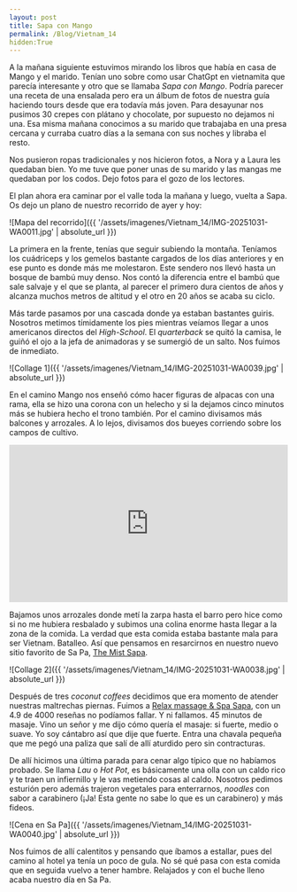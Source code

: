 ```yaml
---
layout: post
title: Sapa con Mango
permalink: /Blog/Vietnam_14
hidden:True
---
```


A la mañana siguiente estuvimos mirando los libros que había en casa de Mango y el marido. Tenían uno sobre como usar ChatGpt en vietnamita que parecía interesante y otro que se llamaba *Sapa con Mango*. Podría parecer una receta de una ensalada pero era un álbum de fotos de nuestra guía haciendo tours desde que era todavía más joven. Para desayunar nos pusimos 30 crepes con plátano y chocolate, por supuesto no dejamos ni una. Esa misma mañana conocimos a su marido que trabajaba en una presa cercana y curraba cuatro días a la semana con sus noches y libraba el resto. 

Nos pusieron ropas tradicionales y nos hicieron fotos, a Nora y a Laura les quedaban bien. Yo me tuve que poner unas de su marido y las mangas me quedaban por los codos. Dejo fotos para el gozo de los lectores.

El plan ahora era caminar por el valle toda la mañana y luego, vuelta a Sapa. Os dejo un plano de nuestro recorrido de ayer y hoy:

![Mapa del recorrido]({{ '/assets/imagenes/Vietnam_14/IMG-20251031-WA0011.jpg' | absolute_url }})

La primera en la frente, tenías que seguir subiendo la montaña. Teníamos los cuádriceps y los gemelos bastante cargados de los días anteriores y en ese punto es donde más me molestaron. Este sendero nos llevó hasta un bosque de bambú muy denso. Nos contó la diferencia entre el bambú que sale salvaje y el que se planta, al parecer el primero dura cientos de años y alcanza muchos metros de altitud y el otro en 20 años se acaba su ciclo.

Más tarde pasamos por una cascada donde ya estaban bastantes guiris. Nosotros metimos tímidamente los pies mientras veíamos llegar a unos americanos directos del *High-School*. El *quarterback* se quitó la camisa, le guiñó el ojo a la jefa de animadoras y se sumergió de un salto. Nos fuimos de inmediato. 

![Collage 1]({{ '/assets/imagenes/Vietnam_14/IMG-20251031-WA0039.jpg' | absolute_url }})

En el camino Mango nos enseñó cómo hacer figuras de alpacas con una rama, ella se hizo una corona con un helecho y si la dejamos cinco minutos más se hubiera hecho el trono también. Por el camino divisamos más balcones y arrozales. A lo lejos, divisamos dos bueyes corriendo sobre los campos de cultivo.

<div style="position: relative; padding-bottom: 56.25%; height: 0; overflow: hidden; max-width: 100%;">
  <iframe src="https://www.youtube.com/embed/4T4EPSO80u4?si=7Ht96SWF-RZI4DTB" 
          style="position: absolute; top: 0; left: 0; width: 100%; height: 100%;" 
          frameborder="0" allowfullscreen>
  </iframe>
</div>

Bajamos unos arrozales donde metí la zarpa hasta el barro pero hice como si no me hubiera resbalado y subimos una colina enorme hasta llegar a la zona de la comida. La verdad que esta comida estaba bastante mala para ser Vietnam. Batalleo. Así que pensamos en resarcirnos en nuestro nuevo sitio favorito de Sa Pa, [The Mist Sapa](https://maps.app.goo.gl/Dd4aBLM5pMQiQxmc7).

![Collage 2]({{ '/assets/imagenes/Vietnam_14/IMG-20251031-WA0038.jpg' | absolute_url }})

Después de tres *coconut coffees* decidimos que era momento de atender nuestras maltrechas piernas. Fuimos a [Relax massage & Spa Sapa](https://maps.app.goo.gl/t4bbJDhu1kAVBxn97), con un 4.9 de 4000 reseñas no podíamos fallar. Y ni fallamos. 45 minutos de masaje. Vino un señor y me dijo cómo quería el masaje: si fuerte, medio o suave. Yo soy cántabro así que dije que fuerte. Entra una chavala pequeña que me pegó una paliza que salí de allí aturdido pero sin contracturas. 

De allí hicimos una última parada para cenar algo típico que no habíamos probado. Se llama *Lau* o *Hot Pot*, es básicamente una olla con un caldo rico y te traen un infiernillo y le vas metiendo cosas al caldo. Nosotros pedimos esturión pero además trajeron vegetales para enterrarnos, *noodles* con sabor a carabinero (¡Ja! Esta gente no sabe lo que es un carabinero) y más fideos.

![Cena en Sa Pa]({{ '/assets/imagenes/Vietnam_14/IMG-20251031-WA0040.jpg' | absolute_url }})

Nos fuimos de allí calentitos y pensando que íbamos a estallar, pues del camino al hotel ya tenía un poco de gula. No sé qué pasa con esta comida que en seguida vuelvo a tener hambre. Relajados y con el buche lleno acaba nuestro día en Sa Pa.